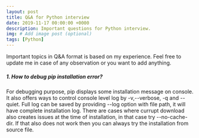 ```yaml
---
layout: post
title: Q&A for Python interview
date: 2019-11-17 00:00:00 +0000
description: Important questions for Python interview.
img: # Add image post (optional)
tags: [Python]
---
```

Important topics in Q&A format is based on my experience. Feel free to update me in case of any observation or you want to add anything.

##### 1. How to debug pip installation error?
For debugging purpose, pip displays some installation message on console. It also offers ways to control console level log by -v,--verbose, -q and --quiet. Full log can be saved by providing --log option with file path, it will have complete installation log. There are cases where currupt download also creates issues at the time of installation, in that case try --no-cache-dir. If that also does not work then you can always try the installation from source file.


